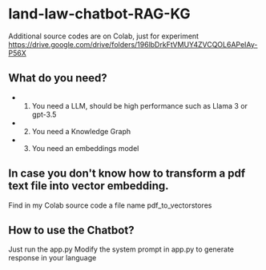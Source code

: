# land-law-chatbot-RAG-KG

Additional source codes are on Colab, just for experiment
https://drive.google.com/drive/folders/196lbDrkFtVMUY4ZVCQOL6APeIAy-P56X

## What do you need?
- 1. You need a LLM, should be high performance such as Llama 3 or gpt-3.5
- 2. You need a Knowledge Graph
- 3. You need an embeddings model
## In case you don't know how to transform a pdf text file into vector embedding. 
Find in my Colab source code a file name pdf_to_vectorstores
## How to use the Chatbot?
Just run the app.py
Modify the system prompt in app.py to generate response in your language
